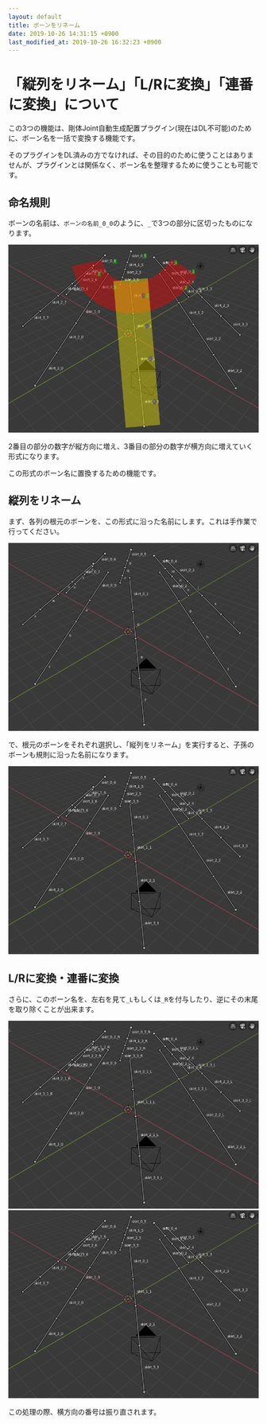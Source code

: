 ```yaml
---
layout: default
title: ボーンをリネーム
date: 2019-10-26 14:31:15 +0900
last_modified_at: 2019-10-26 16:32:23 +0900
---
```

# 「縦列をリネーム」「L/Rに変換」「連番に変換」について

この3つの機能は、剛体Joint自動生成配置プラグイン(現在はDL不可能)のために、ボーン名を一括で変換する機能です。

そのプラグインをDL済みの方でなければ、その目的のために使うことはありませんが、プラグインとは関係なく、ボーン名を整理するために使うことも可能です。

## 命名規則
ボーンの名前は、`ボーンの名前_0_0`のように、`_`で3つの部分に区切ったものになります。

![命名規則](/assets/image/misc/bone_rename_rule.png)

2番目の部分の数字が縦方向に増え、3番目の部分の数字が横方向に増えていく形式になります。

この形式のボーン名に置換するための機能です。

## 縦列をリネーム

まず、各列の根元のボーンを、この形式に沿った名前にします。これは手作業で行ってください。

![一番上だけ名前](/assets/image/misc/bone_rename_before_rename.png)

で、根元のボーンをそれぞれ選択し、「縦列をリネーム」を実行すると、子孫のボーンも規則に沿った名前になります。

![縦列リネーム](/assets/image/misc/bone_rename_vertical.png)

## L/Rに変換・連番に変換

さらに、このボーン名を、左右を見て`_L`もしくは`_R`を付与したり、逆にその末尾を取り除くことが出来ます。

![L/Rに変換](/assets/image/misc/bone_rename_lr.png)
![連番に変換](/assets/image/misc/bone_rename_no_lr.png)

この処理の際、横方向の番号は振り直されます。
